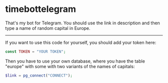 # timebottelegram
That's my bot for Telegram.
You should use the link in description and then type a name of random capital in Europe. 
____
If you want to use this code for yourself, you should add your token here: 
```php
const TOKEN = "YOUR TOKEN";
```
Then you have to use your own database, where you have the table "europe" with some with two variants of the names of capitals:
```php
$link = pg_connect("CONNECT");
```
